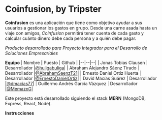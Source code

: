 # Coinfusion, by Tripster

**Coinfusion** es una aplicación que tiene como objetivo ayudar a sus usuarios a gestionar los gastos en grupo. Desde una carne asada hasta un viaje con amigos, _Coinfusion_ permitirá tener cuenta de cada gasto y calcular cuánto dinero debe cada persona y a quién debe pagar.

_Producto desarrollado para Proyecto Integrador para el Desarrollo de Soluciones Empresariales_

**Equipo**
| Nombre | Puesto | Github |
|--|--|--|
| Jonas Tobias Clausen | Desarrollador |[@huligabuliga](https://github.com/huligabuliga)|
| Abraham Alejandro Sáenz Tirado | Desarrollador |[@AbrahamSaenzT21](https://github.com/AbrahamSaenzT21)|
| Ernesto Daniel Ortiz Huerta | Desarrollador |[@ErnestoDanielOrtiz](https://github.com/ErnestoDanielOrtiz)|
| David Macías Suárez | Desarrollador |[@dmacias77](https://github.com/dmacias77)|
| Guillermo Andrés García Vázquez | Desarrollador |[@MemazoG](https://github.com/MemazoG)|

Este proyecto está desarrollado siguiendo el stack **MERN** (MongoDB, Express, React, Node).

**Instrucciones**
